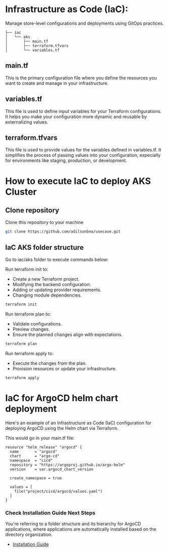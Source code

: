 # Infrastructure as Code (IaC): 
Manage store-level configurations and deployments using GitOps practices.

```plaintext
├── iac
│   └── aks
│       ├── main.tf
│       ├── terraform.tfvars
│       └── variables.tf
```

## main.tf
This is the primary configuration file where you define the resources you want to create and manage in your infrastructure.

## variables.tf
This file is used to define input variables for your Terraform configurations. It helps you make your configuration more dynamic and reusable by externalizing values.

## terraform.tfvars
This file is used to provide values for the variables defined in variables.tf. It simplifies the process of passing values into your configuration, especially for environments like staging, production, or development.

# How to execute IaC to deploy AKS Cluster 

## Clone repository
Clone this repository to your machine

```sh
git clone https://github.com/adilsonbna/usecase.git
```

## IaC AKS folder structure
Go to iac/aks folder to execute commands below:

Run terraform init to:
- Create a new Terraform project.
- Modifying the backend configuration.
- Adding or updating provider requirements.
- Changing module dependencies.

```sh
terraform init
```

Run terraform plan to:
- Validate configurations.
- Preview changes.
- Ensure the planned changes align with expectations.

```sh
terraform plan
```

Run terraform apply to:
- Execute the changes from the plan.
- Provision resources or update your infrastructure.

```sh
terraform apply
```

# IaC for ArgoCD helm chart deployment
Here's an example of an Infrastructure as Code (IaC) configuration for deploying ArgoCD using the Helm chart via Terraform. 

This would go in your main.tf file:

```plaintext
resource "helm_release" "argocd" {
  name       = "argocd"
  chart      = "argo-cd"
  namespace  = "cicd"
  repository = "https://argoproj.github.io/argo-helm"
  version    = var.argocd_chart_version

  create_namespace = true

  values = [
    file("project/cicd/argocd/values.yaml")
  ]
}
```

### Check Installation Guide Next Steps
You're referring to a folder structure and its hierarchy for ArgoCD applications, where applications are automatically installed based on the directory organization.

- [Installation Guide](docs/installation-guide.md)  

